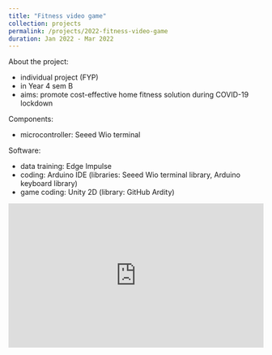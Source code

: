 ```yaml
---
title: "Fitness video game"
collection: projects
permalink: /projects/2022-fitness-video-game
duration: Jan 2022 - Mar 2022
---
```




About the project:
  - individual project (FYP)
  - in Year 4 sem B
  - aims: promote cost-effective home fitness solution during COVID-19 lockdown

Components:
  - microcontroller: Seeed Wio terminal

Software:
  - data training: Edge Impulse
  - coding: Arduino IDE (libraries: Seeed Wio terminal library, Arduino keyboard library)
  - game coding: Unity 2D (library: GitHub Ardity)


<div style="position: relative; padding-bottom: 56.25%; height: 0; overflow: hidden;">
  <iframe src="https://www.youtube.com/embed/gDT1td7hU-A" style="position: absolute; top: 0; left: 0; width: 100%; height: 100%;" frameborder="0" allowfullscreen></iframe>
</div>

<!-- [![final year project presentation](https://img.youtube.com/vi/gDT1td7hU-A/0.jpg)](https://www.youtube.com/watch?v=gDT1td7hU-A) -->
